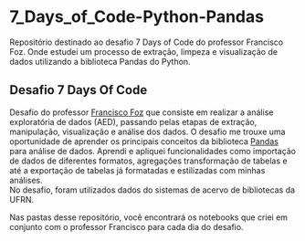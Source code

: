 # 7_Days_of_Code-Python-Pandas
Repositório destinado ao desafio 7 Days of Code do professor Francisco Foz. Onde estudei um processo de extração, limpeza e visualização de dados utilizando a biblioteca Pandas do Python.

## Desafio 7 Days Of Code  
Desafio do professor [Francisco Foz](https://www.linkedin.com/in/francisco-tadeu-foz/) que consiste em realizar a análise exploratória de dados (AED), passando pelas etapas de extração, manipulação, visualização e análise dos dados.
O desafio me trouxe uma oportunidade de aprender os principais conceitos da biblioteca [Pandas](https://pandas.pydata.org/) para análise de dados. Aprendi e apliquei funcionalidades como importação de dados de diferentes formatos, agregações transformação de tabelas e até a exportação de tabelas já formatadas e estilizadas com minhas análises.  
No desafio, foram utilizados dados do sistemas de acervo de bibliotecas da UFRN.  

Nas pastas desse repositório, você encontrará os notebooks que criei em conjunto com o professor Francisco para cada dia do desafio.
